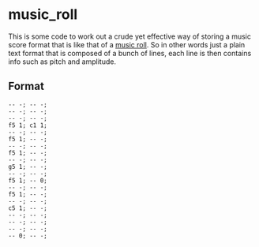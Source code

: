 # music_roll

This is some code to work out a crude yet effective way of storing a music score format that is like that of a [music roll](https://en.wikipedia.org/wiki/Music_roll). So in other words just a plain text format that is composed of a bunch of lines, each line is then contains info such as pitch and amplitude.



## Format

```
-- -; -- -;
-- -; -- -;
-- -; -- -;
f5 1; c1 1;
-- -; -- -;
f5 1; -- -;
-- -; -- -;
f5 1; -- -;
-- -; -- -;
g5 1; -- -;
-- -; -- -;
f5 1; -- 0;
-- -; -- -;
f5 1; -- -;
-- -; -- -;
c5 1; -- -;
-- -; -- -;
-- -; -- -;
-- -; -- -;
-- 0; -- -;
```

